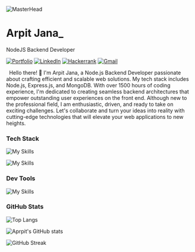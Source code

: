 ![MasterHead](https://i.pinimg.com/originals/2f/f4/28/2ff428006f3ade5f10beac69372062ab.gif)

<!-- Your title -->
# Arpit Jana_
NodeJS Backend  Developer


<!-- Your badges
You can use the website to generate badges: https://shields.io/
-->

[![Portfolio ](https://img.shields.io/badge/Portfilio-arpitjana2103.github.io-white?style=flat&logo=appveyor&logoColor=white&link=https://arpitjana2103.github.io/)](https://arpitjana2103.github.io/)
[![LinkedIn ](https://img.shields.io/badge/LinkedIn-@arpitjana2103-0077b5?style=flat&logo=Linkedin&logoColor=white&link=https://www.linkedin.com/in/arpitjana2103/)](https://www.linkedin.com/in/arpitjana2103/)
[![Hackerrank ](https://img.shields.io/badge/Hackerrank-@arpitjana2103-2f9e44?style=flat&logo=Hexo&logoColor=white&link=https://www.hackerrank.com/arpitjana2103)](https://www.hackerrank.com/arpitjana2103)
[![Gmail ](https://img.shields.io/badge/Email-arpitjana2103@gmail.com-red?style=flat&logo=gmail&logoColor=white&link=mailto:arpitjana2103@gmail.com)](mailto:arpitjana2103@gmail.com)

&nbsp;
Hello there! 👋 I'm Arpit Jana, a Node.js Backend Developer passionate about crafting efficient and scalable web solutions. My tech stack includes Node.js, Express.js, and MongoDB. With over 1500 hours of coding experience, I'm dedicated to creating seamless backend architectures that empower outstanding user experiences on the front end. Although new to the professional field, I am enthusiastic, driven, and ready to take on exciting challenges. Let's collaborate and turn your ideas into reality with cutting-edge technologies that will elevate your web applications to new heights.

 
<h3 align="left">Tech Stack</h3>

![My Skills](https://skillicons.dev/icons?i=html,css,js,typescript,cpp&theme=light)

![My Skills](https://skillicons.dev/icons?i=nodejs,expressjs,mongodb,mysql,redis,pug)

<h3 align="left">Dev Tools</h3>

![My Skills](https://skillicons.dev/icons?i=vscode,git,github,postman,githubactions,aws)

<h3 align="left">GitHub Stats</h3>

![Top Langs](https://github-readme-stats.vercel.app/api/top-langs/?username=arpitjana2103&layout=compact)

![Aprpit's GitHub stats](https://github-readme-stats.vercel.app/api?username=arpitjana2103\&rank_icon=github)

![GitHub Streak](https://github-readme-streak-stats.herokuapp.com?user=arpitjana2103)

